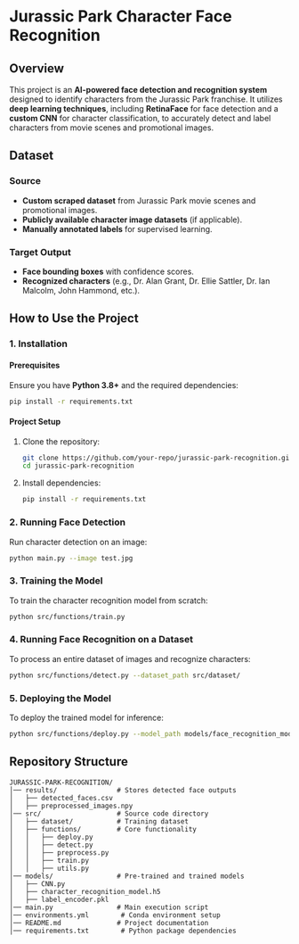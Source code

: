 # Jurassic Park Character Face Recognition

## Overview
This project is an **AI-powered face detection and recognition system** designed to identify characters from the Jurassic Park franchise. It utilizes **deep learning techniques**, including **RetinaFace** for face detection and a **custom CNN** for character classification, to accurately detect and label characters from movie scenes and promotional images.

## Dataset
### **Source**
- **Custom scraped dataset** from Jurassic Park movie scenes and promotional images.
- **Publicly available character image datasets** (if applicable).
- **Manually annotated labels** for supervised learning.

### **Target Output**
- **Face bounding boxes** with confidence scores.
- **Recognized characters** (e.g., Dr. Alan Grant, Dr. Ellie Sattler, Dr. Ian Malcolm, John Hammond, etc.).

## How to Use the Project
### **1. Installation**
#### **Prerequisites**
Ensure you have **Python 3.8+** and the required dependencies:
```bash
pip install -r requirements.txt
```

#### **Project Setup**
1. Clone the repository:
   ```bash
   git clone https://github.com/your-repo/jurassic-park-recognition.git
   cd jurassic-park-recognition
   ```
2. Install dependencies:
   ```bash
   pip install -r requirements.txt
   ```

### **2. Running Face Detection**
Run character detection on an image:
```bash
python main.py --image test.jpg
```

### **3. Training the Model**
To train the character recognition model from scratch:
```bash
python src/functions/train.py
```

### **4. Running Face Recognition on a Dataset**
To process an entire dataset of images and recognize characters:
```bash
python src/functions/detect.py --dataset_path src/dataset/
```

### **5. Deploying the Model**
To deploy the trained model for inference:
```bash
python src/functions/deploy.py --model_path models/face_recognition_model.h5
```

## Repository Structure
```
JURASSIC-PARK-RECOGNITION/
│── results/               # Stores detected face outputs
│   ├── detected_faces.csv
│   ├── preprocessed_images.npy
│── src/                   # Source code directory
│   ├── dataset/           # Training dataset
│   ├── functions/         # Core functionality
│   │   ├── deploy.py
│   │   ├── detect.py
│   │   ├── preprocess.py
│   │   ├── train.py
│   │   ├── utils.py
│── models/                # Pre-trained and trained models
│   ├── CNN.py
│   ├── character_recognition_model.h5
│   ├── label_encoder.pkl
│── main.py                # Main execution script
│── environments.yml        # Conda environment setup
│── README.md              # Project documentation
│── requirements.txt        # Python package dependencies
```
